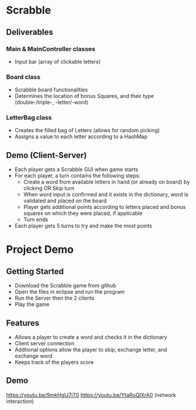 # Scrabble
## Deliverables
### Main & MainController classes
- Input bar (array of clickable letters)
### Board class
- Scrabble board functionalities
- Determines the location of bonus Squares, and their type (double-/triple-, -letter/-word)
### LetterBag class
- Creates the filled bag of Letters (allows for random picking)
- Assigns a value to each letter according to a HashMap

## Demo (Client-Server)
- Each player gets a Scrabble GUI when game starts
- For each player, a turn contains the following steps:
  - Create a word from available letters in hand (or already on board) by clicking OR Skip turn
  - When word input is confirmed and it exists in the dictionary, word is validated and placed on the board
  - Player gets additional points according to letters placed and bonus squares on which they were placed, if applicable
  - Turn ends
- Each player gets 5 turns to try and make the most points


# Project Demo 
## Getting Started 
- Download the Scrabble game from github 
- Open the files in eclipse and run the program 
- Run the Server then the 2 clients 
- Play the game 

## Features 
- Allows a player to create a word and checks it in the dictionary 
- Client server connection 
- Addtional options allow the player to skip, exchange letter, and exchange word
- Keeps track of the players score 

## Demo 
https://youtu.be/9mkHglJ7iT0
https://youtu.be/YtaRuQlXrA0 (network interaction)
